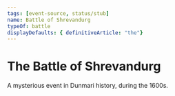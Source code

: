 ```yaml
---
tags: [event-source, status/stub]
name: Battle of Shrevandurg
typeOf: battle
displayDefaults: { definitiveArticle: "the"}
---
```

# The Battle of Shrevandurg

A mysterious event in Dunmari history, during the 1600s. 

